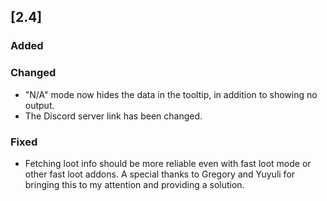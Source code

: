 ## [2.4]
### Added

### Changed
- "N/A" mode now hides the data in the tooltip, in addition to showing no output.
- The Discord server link has been changed.

### Fixed
- Fetching loot info should be more reliable even with fast loot mode or other fast loot addons. A special thanks to Gregory and Yuyuli for bringing this to my attention and providing a solution.